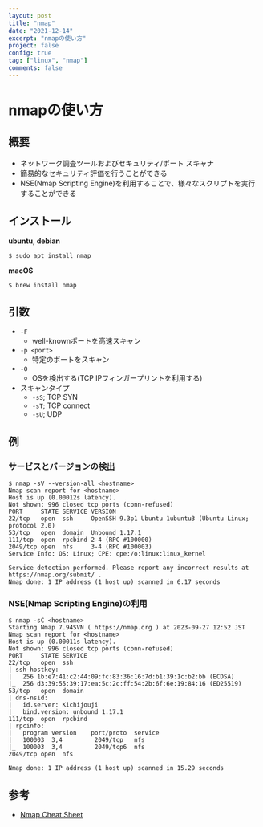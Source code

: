 ```yaml
---
layout: post
title: "nmap"
date: "2021-12-14"
excerpt: "nmapの使い方"
project: false
config: true
tag: ["linux", "nmap"]
comments: false
---
```


# nmapの使い方

## 概要
 - ネットワーク調査ツールおよびセキュリティ/ポート スキャナ
 - 簡易的なセキュリティ評価を行うことができる
 - NSE(Nmap Scripting Engine)を利用することで、様々なスクリプトを実行することができる

## インストール

**ubuntu, debian**  
```console
$ sudo apt install nmap
```

**macOS**
```console
$ brew install nmap
```

## 引数
 - `-F`
   - well-knownポートを高速スキャン
 - `-p <port>`
   - 特定のポートをスキャン
 - `-O`
   - OSを検出する(TCP IPフィンガープリントを利用する)
 - スキャンタイプ
   - `-sS`; TCP SYN
   - `-sT`; TCP connect
   - `-sU`; UDP

## 例

### サービスとバージョンの検出

```console
$ nmap -sV --version-all <hostname>
Nmap scan report for <hostname>
Host is up (0.00012s latency).
Not shown: 996 closed tcp ports (conn-refused)
PORT     STATE SERVICE VERSION
22/tcp   open  ssh     OpenSSH 9.3p1 Ubuntu 1ubuntu3 (Ubuntu Linux; protocol 2.0)
53/tcp   open  domain  Unbound 1.17.1
111/tcp  open  rpcbind 2-4 (RPC #100000)
2049/tcp open  nfs     3-4 (RPC #100003)
Service Info: OS: Linux; CPE: cpe:/o:linux:linux_kernel

Service detection performed. Please report any incorrect results at https://nmap.org/submit/ .
Nmap done: 1 IP address (1 host up) scanned in 6.17 seconds
```

### NSE(Nmap Scripting Engine)の利用

```console
$ nmap -sC <hostname>
Starting Nmap 7.94SVN ( https://nmap.org ) at 2023-09-27 12:52 JST
Nmap scan report for <hostname>
Host is up (0.00011s latency).
Not shown: 996 closed tcp ports (conn-refused)
PORT     STATE SERVICE
22/tcp   open  ssh
| ssh-hostkey:
|   256 1b:e7:41:c2:44:09:fc:83:36:16:7d:b1:39:1c:b2:bb (ECDSA)
|_  256 d3:39:55:39:17:ea:5c:2c:ff:54:2b:6f:6e:19:84:16 (ED25519)
53/tcp   open  domain
| dns-nsid:
|   id.server: Kichijouji
|_  bind.version: unbound 1.17.1
111/tcp  open  rpcbind
| rpcinfo:
|   program version    port/proto  service
|   100003  3,4         2049/tcp   nfs
|_  100003  3,4         2049/tcp6  nfs
2049/tcp open  nfs

Nmap done: 1 IP address (1 host up) scanned in 15.29 seconds
```

## 参考
 - [Nmap Cheat Sheet](https://gist.github.com/rsperl/321aac3d529aa8f8c7924fd12d581b67)
